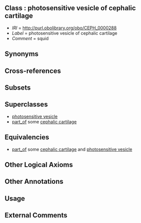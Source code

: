
## Class : photosensitive vesicle of cephalic cartilage

 * *IRI* = http://purl.obolibrary.org/obo/CEPH_0000288
 * *Label* = photosensitive vesicle of cephalic cartilage
 * *Comment* = squid

## Synonyms


## Cross-references


## Subsets


## Superclasses

 * [photosensitive vesicle](../../CEPH/00/CEPH_0000200.md)
 * [part_of](../../BFO/50/BFO_0000050.md) some [cephalic cartilage](../../CEPH/56/CEPH_0000056.md)

## Equivalencies

 * [part_of](../../BFO/50/BFO_0000050.md) some [cephalic cartilage](../../CEPH/56/CEPH_0000056.md) and [photosensitive vesicle](../../CEPH/00/CEPH_0000200.md)

## Other Logical Axioms


## Other Annotations


## Usage


## External Comments

